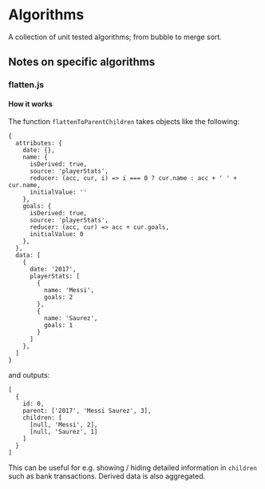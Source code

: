 # Algorithms

A collection of unit tested algorithms; from bubble to merge sort.

## Notes on specific algorithms

### flatten.js
#### How it works
The function `flattenToParentChildren` takes objects like the following:

```
{
  attributes: {
    date: {},
    name: {
      isDerived: true,
      source: 'playerStats',
      reducer: (acc, cur, i) => i === 0 ? cur.name : acc + ' ' + cur.name,
      initialValue: ''
    },
    goals: {
      isDerived: true,
      source: 'playerStats',
      reducer: (acc, cur) => acc + cur.goals,
      initialValue: 0
    },
  },
  data: [
    {
      date: '2017',
      playerStats: [
        {
          name: 'Messi',
          goals: 2
        },
        {
          name: 'Saurez',
          goals: 1
        }
      ]
    },
  ]
}
```

and outputs:

```
[
  {
    id: 0,
    parent: ['2017', 'Messi Saurez', 3],
    children: [
      [null, 'Messi', 2],
      [null, 'Saurez', 1]
    ]
  }
]
```

This can be useful for e.g. showing / hiding detailed information in `children` such as bank transactions. Derived data is also aggregated.
